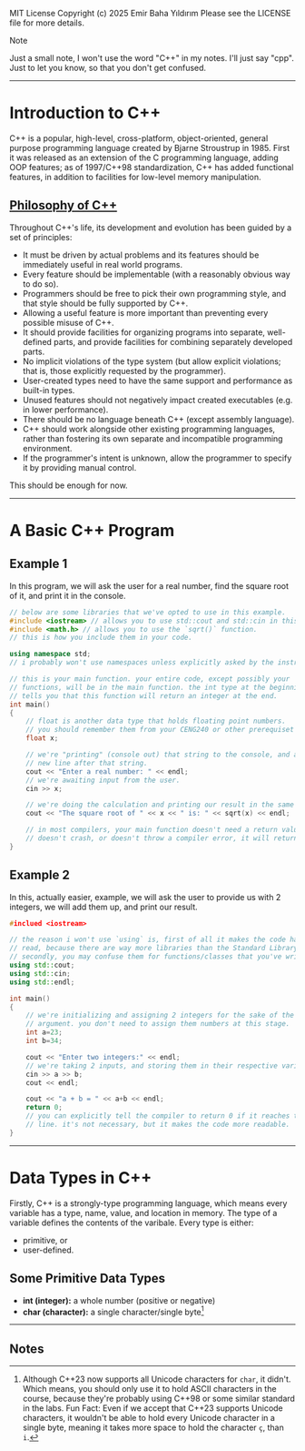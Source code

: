 MIT License
Copyright (c) 2025 Emir Baha Yıldırım
Please see the LICENSE file for more details.

> [!NOTE]
> Just a small note, I won't use the word "C++" in my notes. I'll just say
> "cpp". Just to let you know, so that you don't get confused.

-------------------------------------------------------------------------------

# Introduction to C++

C++ is a popular, high-level, cross-platform, object-oriented, general purpose
programming language created by Bjarne Stroustrup in 1985. First it was
released as an extension of the C programming language, adding OOP features;
as of 1997/C++98 standardization, C++ has added functional features, in
addition to facilities for low-level memory manipulation.

## [Philosophy of C++](https://en.wikipedia.org/wiki/C%2B%2B#Philosophy)

Throughout C++'s life, its development and evolution has been guided by a set
of principles:

- It must be driven by actual problems and its features should be immediately
useful in real world programs.
- Every feature should be implementable (with a reasonably obvious way to do
so).
- Programmers should be free to pick their own programming style, and that
style should be fully supported by C++.
- Allowing a useful feature is more important than preventing every possible
misuse of C++.
- It should provide facilities for organizing programs into separate,
well-defined parts, and provide facilities for combining separately developed
parts.
- No implicit violations of the type system (but allow explicit violations;
that is, those explicitly requested by the programmer).
- User-created types need to have the same support and performance as built-in
types.
- Unused features should not negatively impact created executables (e.g. in
lower performance).
- There should be no language beneath C++ (except assembly language).
- C++ should work alongside other existing programming languages, rather than
fostering its own separate and incompatible programming environment.
- If the programmer's intent is unknown, allow the programmer to specify it by
providing manual control.

This should be enough for now.

-------------------------------------------------------------------------------

# A Basic C++ Program

## Example 1

In this program, we will ask the user for a real number, find the square root
of it, and print it in the console.

```cpp
// below are some libraries that we've opted to use in this example.
#include <iostream> // allows you to use std::cout and std::cin in this e.g.
#include <math.h> // allows you to use the `sqrt()` function.
// this is how you include them in your code.

using namespace std;
// i probably won't use namespaces unless explicitly asked by the instructor.

// this is your main function. your entire code, except possibly your
// functions, will be in the main function. the int type at the beginning of it
// tells you that this function will return an integer at the end.
int main()
{
    // float is another data type that holds floating point numbers.
    // you should remember them from your CENG240 or other prerequiset courses.
    float x;

    // we're "printing" (console out) that string to the console, and adding a
    // new line after that string.
    cout << "Enter a real number: " << endl;
    // we're awaiting input from the user.
    cin >> x;

    // we're doing the calculation and printing our result in the same line.
    cout << "The square root of " << x << " is: " << sqrt(x) << endl;

    // in most compilers, your main function doesn't need a return value. if it
    // doesn't crash, or doesn't throw a compiler error, it will return 0.
}
```

## Example 2

In this, actually easier, example, we will ask the user to provide us with 2
integers, we will add them up, and print our result.

```cpp
#inclued <iostream>

// the reason i won't use `using` is, first of all it makes the code harder to
// read, because there are way more libraries than the Standard Library.
// secondly, you may confuse them for functions/classes that you've written.
using std::cout;
using std::cin;
using std::endl;

int main()
{
    // we're initializing and assigning 2 integers for the sake of the
    // argument. you don't need to assign them numbers at this stage.
    int a=23;
    int b=34;

    cout << "Enter two integers:" << endl;
    // we're taking 2 inputs, and storing them in their respective variables.
    cin >> a >> b;
    cout << endl;

    cout << "a + b = " << a+b << endl;
    return 0;
    // you can explicitly tell the compiler to return 0 if it reaches this
    // line. it's not necessary, but it makes the code more readable.
}
```

-------------------------------------------------------------------------------

# Data Types in C++

Firstly, C++ is a strongly-type programming language, which means every
variable has a type, name, value, and location in memory. The type of a
variable defines the contents of the varibale. Every type is either:
- primitive, or
- user-defined.

## Some Primitive Data Types

- **int (integer):** a whole number (positive or negative)
- **char (character):** a single character/single byte[^1]




-------------------------------------------------------------------------------

## Notes

[^1]: Although C++23 now supports all Unicode characters for `char`, it didn't.
Which means, you should only use it to hold ASCII characters in the course,
because they're probably using C++98 or some similar standard in the labs.
Fun Fact: Even if we accept that C++23 supports Unicode characters, it wouldn't
be able to hold every Unicode character in a single byte, meaning it takes more
space to hold the character `ç`, than `i`.












